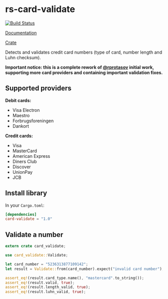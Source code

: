 rs-card-validate
================

[![Build Status](https://travis-ci.org/valeriansaliou/rs-card-validate.svg?branch=master)](https://travis-ci.org/valeriansaliou/rs-card-validate)

[Documentation](https://docs.rs/crate/card-validate)

[Crate](https://crates.io/crates/card-validate)

Detects and validates credit card numbers (type of card, number length and Luhn checksum).

**Important notice: this is a complete rework of [@rprotasov](https://github.com/rprotasov/creditcardvalidator) initial work, supporting more card providers and containing important validation fixes.**

## Supported providers

**Debit cards:**

* Visa Electron
* Maestro
* Forbrugsforeningen
* Dankort

**Credit cards:**

* Visa
* MasterCard
* American Express
* Diners Club
* Discover
* UnionPay
* JCB

## Install library

In your `Cargo.toml`:

```toml
[dependencies]
card-validate = "1.0"
```

## Validate a number

```rust
extern crate card_validate;

use card_validate::Validate;

let card_number = "5236313877109142";
let result = Validate::from(card_number).expect("invalid card number");

assert_eq!(result.card_type.name(), "mastercard".to_string());
assert_eq!(result.valid, true);
assert_eq!(result.length_valid, true);
assert_eq!(result.luhn_valid, true);
```
